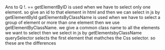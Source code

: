 Ans to Q !. ==  getElementByID is used when we have to select only one element. so give an id to that element in html and then we can select in js by getElementById
                gatElementsByClassName is used when we have to select a group of element or more than one element then we use getElementByClassName. we give a common class name to all the elements we want to select then we select in js by getElementsbyClassName
                querySelector selects the first element that mathches the Css selector. so these are the differences
